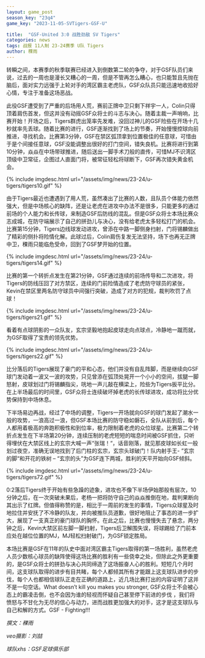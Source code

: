 ```yaml
---
layout: game_post
season_key: "23q4"
game_key: "2023-11-05-SVTigers-GSF-U"

title:  "GSF-United 3:0 战胜劲敌 SV Tigers"
categories: news
tags: 战报 11人制 23-24赛季 U队 Tigers
author: 稞雨
---
```


转瞬之间，本赛季的秋季联赛已经进入到倒数第二轮的争夺，对于GSF队员们来说，过去的一周也是漫长又糟心的一周，但是不管再怎么糟心，也只能暂且先抛在脑后，面对实力远强于上轮对手的湾区霸主老虎队，GSF众队员只能迅速地收拾好心情，专注于准备这场恶战。

此役GSF遭受到了严重的后场用人荒，赛前正牌中卫只剩下祥宇一人，Colin只得顶着肩伤首发，但这并没有动摇GSF众将士的斗志与决心。随着主裁一声哨响，比赛开始！开场之后，Tigers群虎出笼率先发难，没回过神儿的GSF险些在开场十几秒就率先丢球。随着比赛的进行，GSF逐渐找到了场上的节奏，开始慢慢控球向前推进，寻找机会。比赛第3分钟，GSF在禁区弧顶拿到位置极佳的任意球，可惜由于是个间接任意球，GSF没能调整出很好的打门空间，错失良机。比赛将进行到第10分钟，焱焱在中场带球推进，随后送出一脚手术刀般的直传，可惜MJ不识湾区顶级中卫常征，企图过人直面门将，被常征轻松将球断下，GSF再次错失黄金机会。

{% include imgdesc.html url="/assets/img/news/23-24/u-tigers/tigers10.gif" %}

由于Tigers最近也遭遇到了用人荒，虽然凑出了比赛的人数，且队员个体能力依然强大，但是中场核心的缺阵，还是让老虎在进攻中办法不是很多，只能更多的通过前场的个人能力和长传球，来制造GSF后防线的混乱。但是GSF众将士本场比赛众志成城，在防守端展示了自己的拼劲儿与决心，没有给老虎太多轻松打门的机会。比赛第15分钟，Tigers边线球发动进攻，曾添在中路一脚侧身扫射，门将锡麟做出了精彩的侧扑将险情化解。此球过后，Colin肩伤复发无法坚持，场下也再无正牌中卫，稞雨只能临危受命，回到了GSF梦开始的位置。

{% include imgdesc.html url="/assets/img/news/23-24/u-tigers/tigers14.gif" %}

比赛的第一个转折点发生在第21分钟，GSF通过连续的前场传导和二次进攻，将Tigers的防线压回了对方禁区，连续的门前险情造成了老虎防守球员的紧张，Kevin在禁区里两名防守球员中间强行突破，造成了对方的犯规，裁判吹罚了点球！

{% include imgdesc.html url="/assets/img/news/23-24/u-tigers/tigers21.gif" %}

看着有点球阴影的一众队友，玄宗坚毅地抱起皮球走向点球点，冷静地一蹴而就，为GSF取得了宝贵的领先优势。

{% include imgdesc.html url="/assets/img/news/23-24/u-tigers/tigers22.gif" %}

比分落后的Tigers展现了豪门的平和心态，他们并没有自乱阵脚，而是继续向GSF球门发动着一波又一波的攻势，只见曾添在弧顶处晃开一个小小的空间，拔腿一脚怒射，皮球划过门将锡麟指尖，咣地一声儿敲在横梁上，险些为Tigers扳平比分。在上半场最后的时间里，GSF众将士连续破坏掉老虎的长传球进攻，成功将比分优势保持到中场休息。

下半场易边再战，经过了中场的调整，Tigers一开场就向GSF的球门发起了潮水一般的攻势，一浪高过一浪，但GSF本场比赛的防守稳如磐石，全队从前到后，每个人都用着极高的奔跑积极性和到位率，极力限制着老虎的众位球星。比赛第二个转折点发生在下半场第20分钟，连续压制的老虎短短的喘息时间被GSF抓住，只听得埋伏在大禁区线上的玄宗大喊一声“张瑞！“，话音刚落，就见那皮球如长虹一般划过夜空，准确无误地找到了后门柱的玄宗，玄宗头球破门！队内射手王- ”玄宗的脚“和开花的铁树 – “玄宗的头”为GSF连下两城，胜利的天平开始向GSF倾斜。

{% include imgdesc.html url="/assets/img/news/23-24/u-tigers/tigers72.gif" %}

0:2落后Tigers终于开始有些急躁的迹象，进攻也不像下半场伊始那般有层次，10分钟之后，在一次突破未果后，老杨一把将防守自己的焱焱推倒在地，裁判果断向其出示了红牌。但值得称赞的是，相比于一周前的发生的事情，Tigers众球星及时地拉住并安抚了不冷静的队友，并向被推队员道歉，很好地阻止了事态的进一步扩大，展现了一支真正的豪门球队的胸怀。在此之后，比赛也慢慢失去了悬念，两分钟之后，Kevin大禁区前左脚一脚扫射，Tigers后卫解围失误，将球踢给了门前本应处在越位位置的MJ，MJ轻松扫射破门，为GSF锁定胜局。

本场比赛是GSF在11年的队史中面对湾区霸主Tigers取得的第一场胜利，虽然老虎人员少数核心球员的缺阵使得这场比赛的胜利有一些侥幸之处，但除此之外更重要的，是GSF众将士的拼劲与决心共同缔造了这场振奋人心的胜利。短短几个月时间，这支球队取得的进步有目共睹，每个人都倾其所有才能跟上这支球队进步的步伐，每个人也都相信球队正走在正确的道路上，近几场比赛打出的内容证明了这并不是一句空话。What doesn’t kill you makes you stronger, GSF众将士不会被心态上的霸凌击倒，也不会因为谁的轻视而怀疑自己甚至停下前进的步伐 ，我们将愤怒与不甘化为无尽的信心与动力，进而战胜更加强大的对手，这才是这支球队与自己和解的方式。GSF - Fighting!!!

*撰文：稞雨*

*veo摄影：刘喆*

*球队xhs：GSF足球俱乐部*
